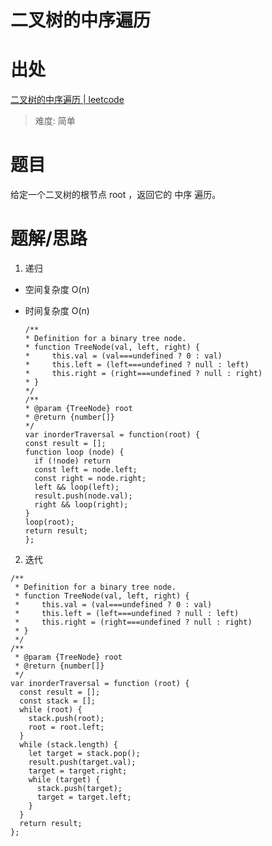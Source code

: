 # 二叉树的中序遍历

# 出处

[二叉树的中序遍历 | leetcode](https://leetcode-cn.com/problems/binary-tree-inorder-traversal/)

> 难度: 简单

# 题目

给定一个二叉树的根节点 root ，返回它的 中序 遍历。

# 题解/思路

1. 递归

- 空间复杂度 O(n)
- 时间复杂度 O(n)

  ```
  /**
  * Definition for a binary tree node.
  * function TreeNode(val, left, right) {
  *     this.val = (val===undefined ? 0 : val)
  *     this.left = (left===undefined ? null : left)
  *     this.right = (right===undefined ? null : right)
  * }
  */
  /**
  * @param {TreeNode} root
  * @return {number[]}
  */
  var inorderTraversal = function(root) {
  const result = [];
  function loop (node) {
    if (!node) return
    const left = node.left;
    const right = node.right;
    left && loop(left);
    result.push(node.val);
    right && loop(right);
  }
  loop(root);
  return result;
  };
  ```

2. 迭代

```
/**
 * Definition for a binary tree node.
 * function TreeNode(val, left, right) {
 *     this.val = (val===undefined ? 0 : val)
 *     this.left = (left===undefined ? null : left)
 *     this.right = (right===undefined ? null : right)
 * }
 */
/**
 * @param {TreeNode} root
 * @return {number[]}
 */
var inorderTraversal = function (root) {
  const result = [];
  const stack = [];
  while (root) {
    stack.push(root);
    root = root.left;
  }
  while (stack.length) {
    let target = stack.pop();
    result.push(target.val);
    target = target.right;
    while (target) {
      stack.push(target);
      target = target.left;
    }
  }
  return result;
};
```
